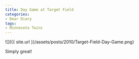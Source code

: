 ```yaml
---
title: Day Game at Target Field
categories:
- Dear Diary
tags:
- Minnesota Twins
---
```


![]({{ site.url }}/assets/posts/2010/Target-Field-Day-Game.png)
  



Simply great!
